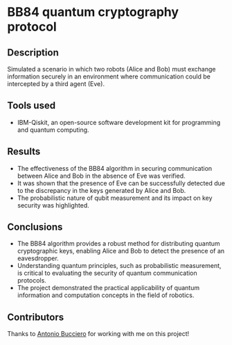 # BB84 quantum cryptography protocol

## Description
Simulated a scenario in which two robots (Alice and Bob) must exchange information securely in an environment where communication could be intercepted by a third agent (Eve).

## Tools used
- IBM-Qiskit, an open-source software development kit for programming and quantum computing.

## Results
- The effectiveness of the BB84 algorithm in securing communication between Alice and Bob in the absence of Eve was verified.
- It was shown that the presence of Eve can be successfully detected due to the discrepancy in the keys generated by Alice and Bob.
- The probabilistic nature of qubit measurement and its impact on key security was highlighted.

## Conclusions
- The BB84 algorithm provides a robust method for distributing quantum cryptographic keys, enabling Alice and Bob to detect the presence of an eavesdropper.
- Understanding quantum principles, such as probabilistic measurement, is critical to evaluating the security of quantum communication protocols.
- The project demonstrated the practical applicability of quantum information and computation concepts in the field of robotics.

## Contributors
Thanks to [Antonio Bucciero](https://github.com/antob98) for working with me on this project!
